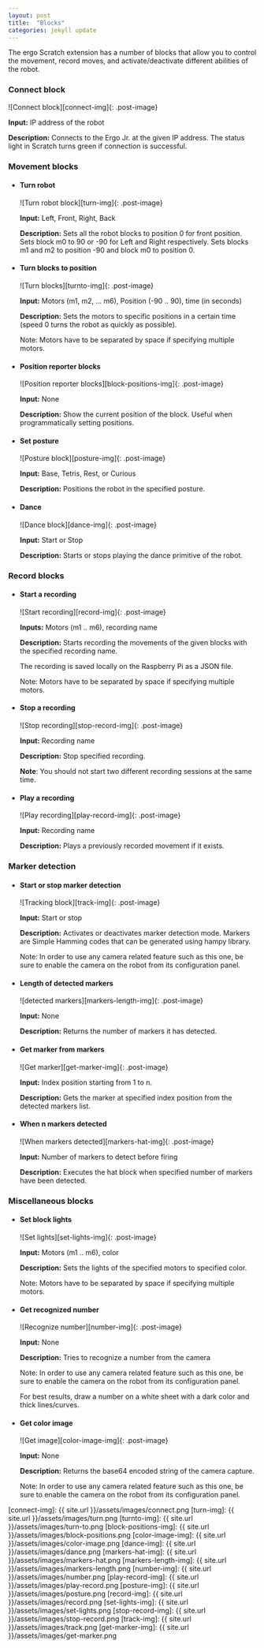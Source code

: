```yaml
---
layout: post
title:  "Blocks"
categories: jekyll update
---
```


The ergo Scratch extension has a number of blocks that allow you to control the movement, record moves, and activate/deactivate different abilities of the robot.

<h3>
  Connect block
</h3>

![Connect block][connect-img]{: .post-image}

**Input:** IP address of the robot

**Description:** Connects to the Ergo Jr. at the given IP address. The status light in Scratch turns green if connection is successful.

<h3>
  Movement blocks
</h3>


* <h4>
    Turn robot
  </h4>

  ![Turn robot block][turn-img]{: .post-image}

  **Input:** Left, Front, Right, Back

  **Description:** Sets all the robot blocks to position 0 for front position. Sets block m0 to 90 or -90 for Left and Right respectively. Sets blocks m1 and m2 to position -90 and block m0 to position 0.

* <h4>
    Turn blocks to position
  </h4>

  ![Turn blocks][turnto-img]{: .post-image}

  **Input:** Motors (m1, m2, ... m6), Position (-90 .. 90), time (in seconds)

  **Description:** Sets the motors to specific positions in a certain time (speed 0 turns the robot as quickly as possible).

  Note: Motors have to be separated by space if specifying multiple motors.

* <h4>
    Position reporter blocks
  </h4>

  ![Position reporter blocks][block-positions-img]{: .post-image}

  **Input:** None

  **Description:** Show the current position of the block. Useful when programmatically setting positions.


* <h4>
    Set posture
  </h4>

  ![Posture block][posture-img]{: .post-image}

  **Input:** Base, Tetris, Rest, or Curious

  **Description:** Positions the robot in the specified posture.

* <h4>
    Dance
  </h4>

  ![Dance block][dance-img]{: .post-image}

  **Input:** Start or Stop

  **Description:** Starts or stops playing the dance primitive of the robot.


<h3>
  Record blocks
</h3>

* <h4>
    Start a recording
  </h4>

  ![Start recording][record-img]{: .post-image}

  **Inputs:** Motors (m1 .. m6), recording name

  **Description:** Starts recording the movements of the given blocks with the specified recording name.

  The recording is saved locally on the Raspberry Pi as a JSON file.

  Note: Motors have to be separated by space if specifying multiple motors.

* <h4>
    Stop a recording
  </h4>

  ![Stop recording][stop-record-img]{: .post-image}

  **Input:** Recording name

  **Description:** Stop specified recording.

  **Note**: You should not start two different recording sessions at the same time.

* <h4>
    Play a recording
  </h4>

  ![Play recording][play-record-img]{: .post-image}

  **Input:** Recording name

  **Description:** Plays a previously recorded movement if it exists.

<h3>
  Marker detection
</h3>

* <h4>
    Start or stop marker detection
  </h4>

  ![Tracking block][track-img]{: .post-image}

  **Input:** Start or stop

  **Description:** Activates or deactivates marker detection mode. Markers are Simple Hamming codes that can be generated using hampy library.

  Note: In order to use any camera related feature such as this one, be sure to enable the camera on the robot from its configuration panel.

* <h4>
    Length of detected markers
  </h4>

  ![detected markers][markers-length-img]{: .post-image}

  **Input:** None

  **Description:** Returns the number of markers it has detected.

* <h4>
    Get marker from markers
  </h4>

  ![Get marker][get-marker-img]{: .post-image}

  **Input:** Index position starting from 1 to n.

  **Description:** Gets the marker at specified index position from the detected markers list.

* <h4>
    When n markers detected
  </h4>

  ![When markers detected][markers-hat-img]{: .post-image}

  **Input:** Number of markers to detect before firing

  **Description:** Executes the hat block when specified number of markers have been detected.

<h3>
  Miscellaneous blocks
</h3>

* <h4>
    Set block lights
  </h4>

  ![Set lights][set-lights-img]{: .post-image}

  **Input:** Motors (m1 .. m6), color

  **Description:** Sets the lights of the specified motors to specified color.

  Note: Motors have to be separated by space if specifying multiple motors.

* <h4>
    Get recognized number
  </h4>

  ![Recognize number][number-img]{: .post-image}

  **Input:** None

  **Description:** Tries to recognize a number from the camera

  Note: In order to use any camera related feature such as this one, be sure to enable the camera on the robot from its configuration panel.

  For best results, draw a number on a white sheet with a dark color and thick lines/curves.

* <h4>
    Get color image
  </h4>

  ![Get image][color-image-img]{: .post-image}

  **Input:** None

  **Description:** Returns the base64 encoded string of the camera capture.

  Note: In order to use any camera related feature such as this one, be sure to enable the camera on the robot from its configuration panel.

[connect-img]: {{ site.url }}/assets/images/connect.png
[turn-img]: {{ site.url }}/assets/images/turn.png
[turnto-img]: {{ site.url }}/assets/images/turn-to.png
[block-positions-img]: {{ site.url }}/assets/images/block-positions.png
[color-image-img]: {{ site.url }}/assets/images/color-image.png
[dance-img]: {{ site.url }}/assets/images/dance.png
[markers-hat-img]: {{ site.url }}/assets/images/markers-hat.png
[markers-length-img]: {{ site.url }}/assets/images/markers-length.png
[number-img]: {{ site.url }}/assets/images/number.png
[play-record-img]: {{ site.url }}/assets/images/play-record.png
[posture-img]: {{ site.url }}/assets/images/posture.png
[record-img]: {{ site.url }}/assets/images/record.png
[set-lights-img]: {{ site.url }}/assets/images/set-lights.png
[stop-record-img]: {{ site.url }}/assets/images/stop-record.png
[track-img]: {{ site.url }}/assets/images/track.png
[get-marker-img]: {{ site.url }}/assets/images/get-marker.png

<style type="text/css">
    .post-image{
        height: 48px;
    }
</style>
